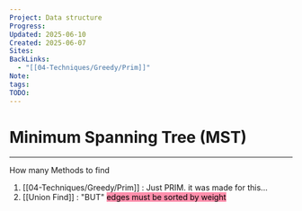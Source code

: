 ```yaml
---
Project: Data structure
Progress: 
Updated: 2025-06-10
Created: 2025-06-07
Sites: 
BackLinks:
  - "[[04-Techniques/Greedy/Prim]]"
Note: 
tags: 
TODO: 
---
```

# Minimum Spanning Tree (MST)
---
How many Methods to find
1. [[04-Techniques/Greedy/Prim]] : Just PRIM. it was made for this...
2. [[Union Find]] : "BUT" <mark style="background: #FF5582A6;">edges must be sorted by weight</mark>
